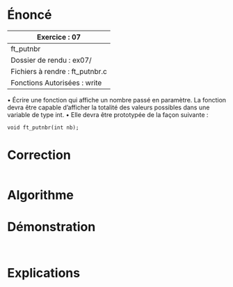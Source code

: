 # Énoncé

| Exercice : 07                   |
| ------------------------------- |
| ft_putnbr                       |
| Dossier de rendu : ex07/        |
| Fichiers à rendre : ft_putnbr.c |
| Fonctions Autorisées : write    |
• Écrire une fonction qui affiche un nombre passé en paramètre. La fonction devra
être capable d’afficher la totalité des valeurs possibles dans une variable de type
int.
• Elle devra être prototypée de la façon suivante :
```
void ft_putnbr(int nb);
```
# Correction

```C

```
# Algorithme

# Démonstration

```C

```

```

```
# Explications
